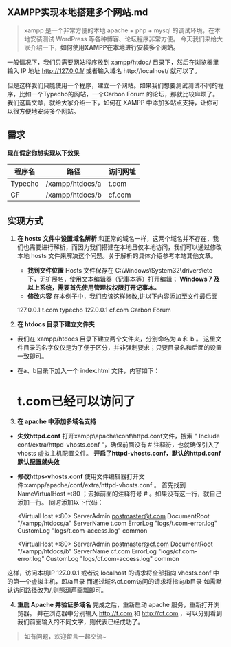 
## XAMPP实现本地搭建多个网站.md ##


> xampp 是一个非常方便的本地 apache + php + mysql 的调试环境，在本地安装测试 WordPress 等各种博客、论坛程序非常方便。
今天我们来给大家介绍一下，**如何使用XAMPP在本地进行安装多个网站。**

一般情况下，我们只需要网站程序放到 xampp/htdoc/ 目录下，然后在浏览器里输入 IP 地址 http://127.0.0.1/ 或者输入域名 http://localhost/ 就可以了。

但是这样我们只能使用一个程序，建立一个网站。如果我们想要测试测试不同的程序，比如一个Typecho的网站，一个Carbon Forum 的论坛，那就比较麻烦了。
我们这篇文章，就给大家介绍一下，如何在 XAMPP 中添加多站点支持，让你可以很方便地安装多个网站。

## 需求 ##
**现在假定你想实现以下效果**

|程序名|路径|访问网址
|---|---|---
|Typecho| /xampp/htdocs/a|t.com
|CF|/xampp/htdocs/b|cf.com


## 实现方式 ##
 1. **在 hosts 文件中设置域名解析**
    和正常的域名一样，这两个域名并不存在，我们也需要进行解析，而因为我们搭建在本地且仅本地访问，我们可以通过修改本地 hosts 文件来解决这个问题。关于解析的具体介绍参考本站其他文章。

    - **找到文件位置**
        Hosts 文件保存在 C:\Windows\System32\drivers\etc下，无扩展名，使用文本编辑器（记事本等）打开编辑；
        **Windows 7 及以上系统，需要首先使用管理权权限打开记事本。**
    - **修改内容**
        在本例子中，我们应该这样修改,讲以下内容添加至文件最后面

    127.0.0.1 t.com typecho
    127.0.0.1 cf.com Carbon Forum

 2. **在 htdocs 目录下建立文件夹**
 - 我们在 xampp/htdocs 目录下建立两个文件夹，分别命名为 a 和 b 。
这里文件目录的名字仅仅是为了便于区分，并非强制要求；只要目录名和后面的设置一致即可。

- 在a、b目录下加入一个 index.html 文件，内容如下：

    <html><H1>t.com已经可以访问了</H1></html>

 3. **在 apache 中添加多域名支持**
 - **失效httpd.conf**
 打开xampp\apache\conf\httpd.conf文件，搜索 " Include conf/extra/httpd-vhosts.conf "，确保前面没有 # 注释符，也就确保引入了 vhosts 虚拟主机配置文件。
 **开启了httpd-vhosts.conf，默认的httpd.conf默认配置就失效**
 - **修改https-vhosts.conf**
使用文件编辑器打开文件:xampp/apache/conf/extra/httpd-vhosts.conf 。
首先找到 NameVirtualHost *:80 ；去掉前面的注释符号 # 。如果没有这一行，就自己添加一行。
同时添加以下代码：

    <VirtualHost *:80>
        ServerAdmin postmaster@t.com
        DocumentRoot "/xampp/htdocs/a"
        ServerName t.com
        ErrorLog "logs/t.com-error.log"
        CustomLog "logs/t.com-access.log" common
    </VirtualHost> 
    
    <VirtualHost *:80>
        ServerAdmin postmaster@cf.com
        DocumentRoot "/xampp/htdocs/b"
        ServerName cf.com
        ErrorLog "logs/cf.com-error.log"
        CustomLog "logs/cf.com-access.log" common
    </VirtualHost>

这样，访问本机IP 127.0.0.1 或者说 localhost 的请求将全部指向 vhosts.conf 中的第一个虚拟主机，即/a目录
而通过域名cf.com访问的请求将指向/b目录
如需默认访问路径改为/,则照葫芦画瓢即可。

4. **重启 Apache 并验证多域名**
完成之后，重新启动 apache 服务，重新打开浏览器。
并在浏览器中分别输入 http://t.com 和 http://cf.com ，可以分别看到我们前面输入的不同文字，则代表已经成功了。

> 如有问题，欢迎留言一起交流~

